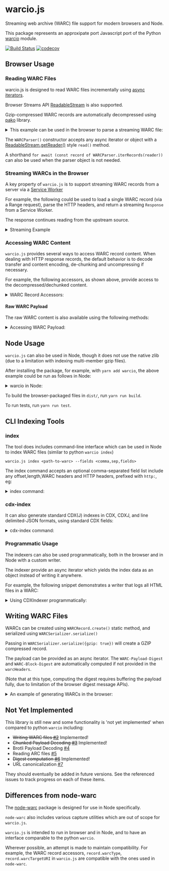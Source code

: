 # warcio.js

Streaming web archive (WARC) file support for modern browsers and Node.

This package represents an approxipate port Javascript port of the Python [warcio](https://github.com/webrecorder/warcio) module.

[![Build Status](https://travis-ci.com/ikreymer/warcio.js.svg?branch=master)](https://travis-ci.com/ikreymer/warcio.js)
[![codecov](https://codecov.io/gh/ikreymer/warcio.js/branch/master/graph/badge.svg)](https://codecov.io/gh/ikreymer/warcio.js)


## Browser Usage 

### Reading WARC Files

warcio.js is designed to read WARC files incrementally using [async iterators](https://developer.mozilla.org/en-US/docs/Web/JavaScript/Reference/Global_Objects/Symbol/asyncIterator).

Browser Streams API [ReadableStream](https://developer.mozilla.org/en-US/docs/Web/API/ReadableStream) is also supported.

Gzip-compressed WARC records are automatically decompressed using [pako](https://github.com/nodeca/pako) library.

<details>
  <summary>This example can be used in the browser to parse a streaming WARC file:</summary>


  ```html
  <script type="module">
  import { WARCParser } from 'https://unpkg.com/warcio/dist/warcio.js';


  async function readWARC(url) {
    const response = await fetch(url);
    
    const parser = new WARCParser(response.body);

    for await (const record of parser) {
      // ways to access warc data
      console.log(record.warcType);
      console.log(record.warcTargetURI);
      console.log(record.warcHeader('WARC-Target-URI'));
      console.log(record.warcHeaders.headers.get('WARC-Record-ID'));

      // iterator over WARC content one chunk at a time (as Uint8Array)
      for await (const chunk of record) {
        ...
      }

      // access content as text
      const text = await record.contentText();
    }
  }

  readWARC('https://example.com/path/to/mywarc.warc');
  </script>

  ```
</details>

The `WARCParser()` constructor accepts any async iterator or object with a [ReadableStream.getReader()](https://developer.mozilla.org/en-US/docs/Web/API/ReadableStream/getReader) style `read()` method.

A shorthand `for await (const record of WARCParser.iterRecords(reader))` can also be used when the parser object is not needed.


### Streaming WARCs in the Browser

A key property of `warcio.js` is to support streaming WARC records from a server via a [Service Worker](https://developer.mozilla.org/en-US/docs/Web/API/Service_Worker_API/Using_Service_Workers)

For example, the following could be used to load a single WARC record (via a Range request), parse the HTTP headers, and return a streaming `Response` from a Service Worker.

The response continues reading from the upstream source.

<details>
  <summary>Streaming Example</summary>

  ```javascript
  import { WARCParser } from 'https://unpkg.com/warcio/dist/warcio.js';


  async function streamWARCRecord(url, offset, length) {
    const response = await fetch(url, {
      "headers":  {"Range": `bytes=${offset}-${offset + length - 1}`}
    });

    const parser = new WARCParser(response.body);
    
    // parse WARC record, which includes WARC headers and HTTP headers
    const record = await parser.parse();
    
    // get the response options for Response constructor
    const {status, statusText, headers} = record.getResponseInfo();
   
    // get a ReadableStream from the WARC record and return streaming response
    return new Response(record.getReadableStream(), {status, statusText, headers});
  }
  ```
</details>

### Accessing WARC Content

`warcio.js` provides several ways to access WARC record content. When dealing with HTTP response records,
the default behavior is to decode transfer and content encoding, de-chunking and uncompressing if necessary.

For example, the following accessors, as shown above, provide access to the decompressed/dechunked content.

<details>
  <summary>WARC Record Accessors:</summary>

  ```javascript

    // iterate over each chunk (Uint8Array)
    for await (const chunk of record) {
      ...
    }

    // iterate over lines
    for await (const line of record.iterLines()) {
      ...
    }

    // read one line
    const line = await record.readline()
    
    // read entire contents as Uint8Array
    const payload = await record.readFully(true)

    // read entire contents as a String (calls readFully)
    const text = await record.contentText()

  ```
</details>

#### Raw WARC Payload

The raw WARC content is also available using the following methods:

<details>
  <summary>Accessing WARC Payload:</summary>

  ```javascript

    // iterate over each raw chunk (not dechunked or decompressed)
    for await (const chunk of record.reader) {
      ...
    }

    const rawPayload = await record.readFully(false)
  ```

  The `readFully()` method can read either the raw or decoded content.
  When using `readFully()`, the payload is stored in the record as `record.payload` so that it can be accessed again.

  Note that decoded and raw access should not be mixed. Attempting to access raw data after beginning decoding will result in an exception:

  ```javascript
    // read decoded line
    const line = await record.readline()

    // XX this will throw error, raw data no longer available
    const full = await record.readFully(false)

    // this is ok
    const fullDecoded = await record.readFully(true)
  ```
</details>


## Node Usage

`warcio.js` can also be used in Node, though it does not use the native zlib (due to a limitation with indexing multi-member gzip files).

After installing the package, for example, with `yarn add warcio`, the above example could be run as follows in Node:


<details>
  <summary>warcio in Node:</summary>

  ```javascript
  const { WARCParser } = require('warcio');
  const fs = require('fs');


  async function readWARC(filename) {
    const nodeStream = fs.createReadStream(filename);

    const parser = new WARCParser(nodeStream);

    for await (const record of parser) {
      // ways to access warc data
      console.log(record.warcType);
      console.log(record.warcTargetURI);
      console.log(record.warcHeader('WARC-Target-URI'));
      console.log(record.warcHeaders.headers.get('WARC-Record-ID'));

      // iterator over WARC content one chunk at a time (as Uint8Array)
      for await (const chunk of record) {
        ...
      }

      // OR, access content as text
      const text = await record.contentText();
    }
  }
  ```
</details>

To build the browser-packaged files in `dist/`, run `yarn run build`.

To run tests, run `yarn run test`.


## CLI Indexing Tools

### index

The tool does includes command-line interface which can be used in Node to index WARC files (similar to python `warcio index`)

```
warcio.js index <path-to-warc> --fields <comma,sep,fields>
```

The index command accepts an optional comma-separated field list include any offset,length,WARC headers and HTTP headers, prefixed with `http:`, eg:

<details>
  <summary>index command:</summary>

  ```shell
  warcio.js index ./test/data/example.warc --fields warc-type,warc-target-uri,http:content-type,offset,length
  {"warc-type":"warcinfo","offset":0,"length":484}
  {"warc-type":"warcinfo","offset":484,"length":705}
  {"warc-type":"response","warc-target-uri":"http://example.com/","http:content-type":"text/html","offset":1189,"length":1365}
  {"warc-type":"request","warc-target-uri":"http://example.com/","offset":2554,"length":800}
  {"warc-type":"revisit","warc-target-uri":"http://example.com/","http:content-type":"text/html","offset":3354,"length":942}
  {"warc-type":"request","warc-target-uri":"http://example.com/","offset":4296,"length":800}
  ```
</details>


### cdx-index

It can also generate standard CDX(J) indexes in CDX, CDXJ, and line delimited-JSON formats, using standard CDX fields:

<details>
  <summary>cdx-index command:</summary>

  ```shell
  warcio.js cdx-index <path-to-warc> --format cdxj
  warcio.js cdx-index ./test/data/example.warc 
  com,example)/ 20170306040206 {"url":"http://example.com/","mime":"text/html","status":200,"digest":"G7HRM7BGOKSKMSXZAHMUQTTV53QOFSMK","length":1365,"offset":1189,"filename":"example.warc"}
  com,example)/ 20170306040348 {"url":"http://example.com/","mime":"warc/revisit","status":200,"digest":"G7HRM7BGOKSKMSXZAHMUQTTV53QOFSMK","length":942,"offset":3354,"filename":"example.warc"
  ```
</details>


### Programmatic Usage

The indexers can also be used programmatically, both in the browser and in Node with a custom writer.

The indexer provide an async iterator which yields the index data as an object instead of writing it anywhere.

For example, the following snippet demonstrates a writer that logs all HTML files in a WARC:

<details>
  <summary>Using CDXIndexer programmatically:</summary>

  ```html
  <script type="module">
  import { CDXIndexer } from 'https://unpkg.com/warcio/dist/warcio.js';

  async function indexWARC(url) {
    const response = await fetch(url);

    const files = [{reader: response.body, filename: url}];

    for await (const cdx of CDXIndexer.iterIndex(files)) {
      if (cdx['mime'] === 'text/html') {
        console.log(cdx['url'] + ' is an HTML page');
      }
    }
  }

  indexWARC('https://example.com/path/to/mywarc.warc');
  </script>
  ```
</details>


## Writing WARC Files

WARCs can be created using `WARCRecord.create()` static method, and serialized using `WARCSerializer.serialize()`

Passing in `WARCSerializer.serialize({gzip: true})` will create a GZIP compressed record.

The payload can be provided as an async iterator. The `WARC-Payload-Digest` and `WARC-Block-Digest` are automatically computed if not provided in the `warcHeaders`.

(Note that at this type, computing the digest requires buffering the payload fully, due to limitation of the browser digest message APIs).


<details>
  <summary>An example of generating WARCs in the browser:</summary>

  ```html
  <script type="module">
    import { WARCRecord, WARCSerializer } from 'https://unpkg.com/warcio/dist/warcio.js';

    async function main () {

      // First, create a warcinfo record
      const warcVersion = "WARC/1.1";

      const info = {
        "software": "warcio.js in browser"
      }
      const filename = "sample.warc";

      const warcinfo = await WARCRecord.createWARCInfo({filename, warcVersion}, info);

      const serializedWARCInfo = await WARCSerializer.serialize(warcinfo);

      // Create a sample response
      const url = "http://example.com/";
      const date = "2000-01-01T00:00:00Z";
      const type = "response";
      const headers = {
          "Custom-Header": "somevalue",
          "Content-Type": 'text/plain; charset="UTF-8"'
      };

      async function* content() {
        // content should be a Uint8Array, so encoding if emitting astring
        yield new TextEncoder().encode('sample content\n');
      }

      const record = await WARCRecord.create({url, date, type, warcVersion, headers}, content());

      const serializedRecord = await WARCSerializer.serialize(record);

      console.log(new TextDecoder().decode(serializedWARCInfo));
      console.log(new TextDecoder().decode(serializedRecord));
    }

    main();
  </script>
  ```
</details>

## Not Yet Implemented

This library is still new and some functionality is 'not yet implemented' when compared to python `warcio` including:

- ~~Writing WARC files [#2](https://github.com/ikreymer/warcio.js/issues/2)~~ Implemented!
- ~~Chunked Payload Decoding [#3](https://github.com/ikreymer/warcio.js/issues/3)~~ Implemented!
- Brotli Payload Decoding [#4](https://github.com/ikreymer/warcio.js/issues/4)
- Reading ARC files [#5](https://github.com/ikreymer/warcio.js/issues/5)
- ~~Digest computation [#6](https://github.com/ikreymer/warcio.js/issues/6)~~ Implemented!
- URL canonicalization [#7](https://github.com/ikreymer/warcio.js/issues/7)

They should eventually be added in future versions. See the referenced issues to track progress on each of these items.


## Differences from node-warc

The [node-warc](https://github.com/N0taN3rd/node-warc) package is designed for use in Node specifically.

`node-warc` also includes various capture utilities which are out of scope for `warcio.js`.

`warcio.js` is intended to run in browser and in Node, and to have an interface comparable to the python `warcio`.

Wherever possible, an attempt is made to maintain compatibility. For example, the WARC record accessors, `record.warcType`, `record.warcTargetURI` in `warcio.js` are compatible with the ones used in `node-warc`.


